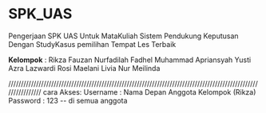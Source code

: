 # SPK_UAS
Pengerjaan SPK UAS Untuk MataKuliah Sistem Pendukung Keputusan Dengan StudyKasus pemilihan Tempat Les Terbaik

**Kelompok** :
Rikza Fauzan Nurfadilah
Fadhel Muhammad Apriansyah
Yusti Azra Lazwardi
Rosi Maelani
Livia Nur Meilinda

////////////////////////////////////////////////////////////////////////////////////////////////////////////////
cara Akses:
Username : Nama Depan Anggota Kelompok (Rikza)
Password : 123 -- di semua anggota

